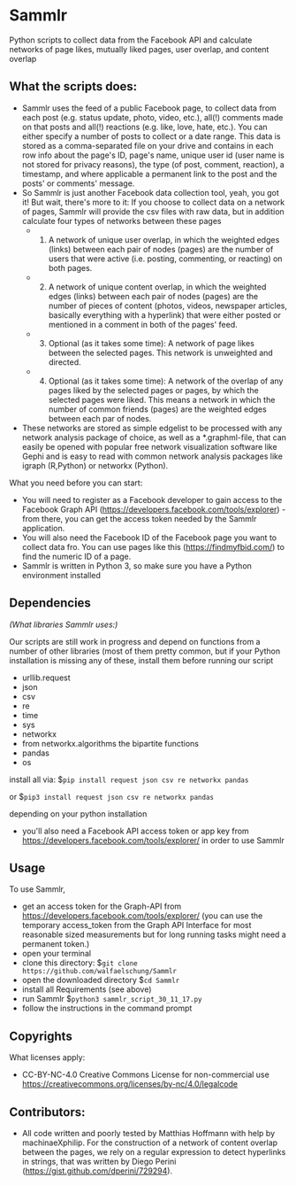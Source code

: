 # Sammlr
Python scripts to collect data from the Facebook API and calculate networks of page likes, mutually liked pages, user overlap, and content overlap

## What the scripts does: ##
- Sammlr uses the feed of a public Facebook page, to collect data from each post (e.g. status update, photo, video, etc.), all(!) comments made on that posts and all(!) reactions (e.g. like, love, hate, etc.). You can either specify a number of posts to collect or a date range. This data is stored as a comma-separated file on your drive and contains in each row info about the page's ID, page's name, unique user id (user name is not stored for privacy reasons), the type (of post, comment, reaction), a timestamp, and where applicable a permanent link to the post and the posts' or comments' message.
- So Sammlr is just another Facebook data collection tool, yeah, you got it! But wait, there's more to it: If you choose to collect data on a network of pages, Sammlr will provide the csv files with raw data, but in addition calculate four types of networks between these pages
  - 1) A network of unique user overlap, in which the weighted edges (links) between each pair of nodes (pages) are the number of users that were active (i.e. posting, commenting, or reacting) on both pages.
  - 2) A network of unique content overlap, in which the weighted edges (links) between each pair of nodes (pages) are the number of pieces of content (photos, videos, newspaper articles, basically everything with a hyperlink) that were either posted or mentioned in a comment in both of the pages' feed.
  - 3) Optional (as it takes some time): A network of page likes between the selected pages. This network is unweighted and directed.
  - 4) Optional (as it takes some time): A network of the overlap of any pages liked by the selected pages or pages, by which the selected pages were liked. This means a network in which the number of common friends (pages) are the weighted edges between each par of nodes.
- These networks are stored as simple edgelist to be processed with any network analysis package of choice, as well as a *.graphml-file, that can easily be opened with popular free network visualization software like Gephi and is easy to read with common network analysis packages like igraph (R,Python) or networkx (Python).

What you need before you can start:
- You will need to register as a Facebook developer to gain access to the Facebook Graph API (https://developers.facebook.com/tools/explorer) - from there, you can get the access token needed by the Sammlr application.
- You will also need the Facebook ID of the Facebook page you want to collect data fro. You can use pages like this (https://findmyfbid.com/) to find the numeric ID of a page.
- Sammlr is written in Python 3, so make sure you have a Python environment installed


## Dependencies ##
*(What libraries Sammlr uses:)*

Our scripts are still work in progress and depend on functions from a number of other libraries (most of them pretty common, but if your Python installation is missing any of these, install them before running our script

- urllib.request
- json
- csv
- re
- time
- sys
- networkx
- from networkx.algorithms the bipartite functions
- pandas
- os

install all via:
 $`pip install request json csv re networkx pandas`

or
 $`pip3 install request json csv re networkx pandas`

depending on your python installation

- you'll also need a Facebook API access token or app key from https://developers.facebook.com/tools/explorer/ in order to use Sammlr

## Usage ##
To use Sammlr,
- get an access token for the Graph-API from https://developers.facebook.com/tools/explorer/ (you can use the temporary access_token from the Graph API Interface for most reasonable sized measurements but for long running tasks might need a permanent token.)
- open your terminal
- clone this directory: $`git clone https://github.com/walfaelschung/Sammlr`
- open the downloaded directory $`cd Sammlr`
- install all Requirements (see above)
- run Sammlr $`python3 sammlr_script_30_11_17.py`
- follow the instructions in the command prompt

## Copyrights ##

What licenses apply:
- CC-BY-NC-4.0
Creative Commons License for non-commercial use
https://creativecommons.org/licenses/by-nc/4.0/legalcode

## Contributors: ##
- All code written and poorly tested by Matthias Hoffmann with help by machinaeXphilip. For the construction of a network of content overlap between the pages, we rely on a regular expression to detect hyperlinks in strings, that was written by Diego Perini (https://gist.github.com/dperini/729294).
